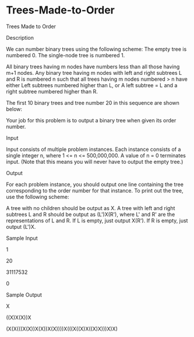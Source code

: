 # Trees-Made-to-Order

Trees Made to Order

Description

We can number binary trees using the following scheme:
The empty tree is numbered 0.
The single-node tree is numbered 1.

All binary trees having m nodes have numbers less than all those having m+1 nodes.
Any binary tree having m nodes with left and right subtrees L and R is numbered n such that all trees having m nodes numbered > n have either Left subtrees numbered higher than L, or A left subtree = L and a right subtree numbered higher than R.

The first 10 binary trees and tree number 20 in this sequence are shown below:

Your job for this problem is to output a binary tree when given its order number.

Input

Input consists of multiple problem instances. Each instance consists of a single integer n, where 1 <= n <= 500,000,000. A value of n = 0 terminates input. (Note that this means you will never have to output the empty tree.)

Output

For each problem instance, you should output one line containing the tree corresponding to the order number for that instance. To print out the tree, use the following scheme:

A tree with no children should be output as X.
A tree with left and right subtrees L and R should be output as (L')X(R'), where L' and R' are the representations of L and R.
If L is empty, just output X(R').
If R is empty, just output (L')X.

Sample Input

1

20

31117532

0

Sample Output

X

((X)X(X))X

(X(X(((X(X))X(X))X(X))))X(((X((X)X((X)X)))X)X)
